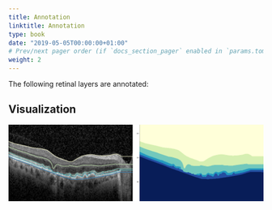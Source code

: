 ```yaml
---
title: Annotation
linktitle: Annotation
type: book
date: "2019-05-05T00:00:00+01:00"
# Prev/next pager order (if `docs_section_pager` enabled in `params.toml`)
weight: 2
---
```


The following retinal layers are annotated:

## Visualization

![Annotated Layers](/static/media/Figure_01.png)
